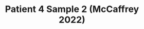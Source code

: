 ---
title: Patient 4 Sample 2 (McCaffrey 2022)
layout: minerva-1-5
exhibit: config-mccaffrey-2022/Patient4-2 
images: https://s3.amazonaws.com/www.cycif.org/mccaffrey-2022/Patient4-2
---